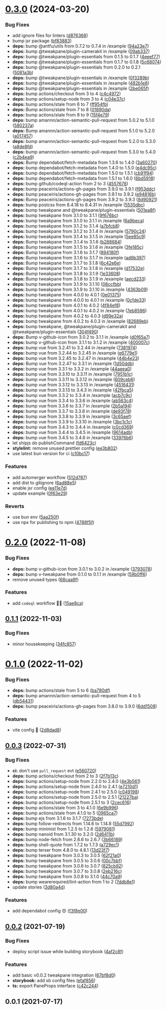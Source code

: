 # [0.3.0](https://github.com/vinayakkulkarni/v-tweakpane/compare/v0.2.0...v0.3.0) (2024-03-20)


### Bug Fixes

* add ignore files for linters ([d876368](https://github.com/vinayakkulkarni/v-tweakpane/commit/d8763687d3eb43998131b5ea7881cfd86f19c95d))
* bump jsr package ([bf83883](https://github.com/vinayakkulkarni/v-tweakpane/commit/bf83883fabbc532baa06ed3892bb16da593cbe5b))
* **deps:** bump @antfu/utils from 0.7.2 to 0.7.4 in /example ([94a23e7](https://github.com/vinayakkulkarni/v-tweakpane/commit/94a23e7c2fcac20f80c390930078d723e625238d))
* **deps:** bump @tweakpane/plugin-camerakit in /example ([09ab337](https://github.com/vinayakkulkarni/v-tweakpane/commit/09ab337a96f1926c208cb9ab29e448d4bc2e7992))
* **deps:** bump @tweakpane/plugin-essentials from 0.1.5 to 0.1.7 ([4eeef77](https://github.com/vinayakkulkarni/v-tweakpane/commit/4eeef77c14f32bf096054fa527fad7cc7c18144e))
* **deps:** bump @tweakpane/plugin-essentials from 0.1.7 to 0.1.8 ([5c68074](https://github.com/vinayakkulkarni/v-tweakpane/commit/5c680748cbfaa4c82f229f1932c3fec6f52811ce))
* **deps:** bump @tweakpane/plugin-essentials from 0.2.0 to 0.2.1 ([5081a3b](https://github.com/vinayakkulkarni/v-tweakpane/commit/5081a3bf800205d78014f0ebae22bc76c5b52aef))
* **deps:** bump @tweakpane/plugin-essentials in /example ([0f3289b](https://github.com/vinayakkulkarni/v-tweakpane/commit/0f3289bd7bb62c6ef9d8edd63034ee24945bc0f0))
* **deps:** bump @tweakpane/plugin-essentials in /example ([482b1e8](https://github.com/vinayakkulkarni/v-tweakpane/commit/482b1e83bbb97ac278426e41f457f17e8e87a76e))
* **deps:** bump @tweakpane/plugin-essentials in /example ([2be065f](https://github.com/vinayakkulkarni/v-tweakpane/commit/2be065f629c01e22e73cbe12e126e650e57ddad8))
* **deps:** bump actions/checkout from 3 to 4 ([c4c4972](https://github.com/vinayakkulkarni/v-tweakpane/commit/c4c4972c9e6041a034b33cc0373fb3083b1bfe09))
* **deps:** bump actions/setup-node from 3 to 4 ([c04e37c](https://github.com/vinayakkulkarni/v-tweakpane/commit/c04e37c72082078a7688cd37b2d7a6ddd6e3bbfa))
* **deps:** bump actions/stale from 6 to 7 ([ff954fb](https://github.com/vinayakkulkarni/v-tweakpane/commit/ff954fbd20d5f2a20fb8baa50f56801e87ae04d5))
* **deps:** Bump actions/stale from 7 to 8 ([01890da](https://github.com/vinayakkulkarni/v-tweakpane/commit/01890dae79d985b95839e4656a2393995d2a1a90))
* **deps:** bump actions/stale from 8 to 9 ([15f4e79](https://github.com/vinayakkulkarni/v-tweakpane/commit/15f4e79e55451e50813d737951260e252119a4e0))
* **deps:** bump amannn/action-semantic-pull-request from 5.0.2 to 5.1.0 ([580237a](https://github.com/vinayakkulkarni/v-tweakpane/commit/580237ac95a9da7dc884208b99ec36a7e55869c8))
* **deps:** Bump amannn/action-semantic-pull-request from 5.1.0 to 5.2.0 ([a017457](https://github.com/vinayakkulkarni/v-tweakpane/commit/a01745751f534d87c4c79bb7e7e31d45c3f90c58))
* **deps:** bump amannn/action-semantic-pull-request from 5.2.0 to 5.3.0 ([a8de8fd](https://github.com/vinayakkulkarni/v-tweakpane/commit/a8de8fdd47fa46e50aa365e51c90e1262576eeef))
* **deps:** bump amannn/action-semantic-pull-request from 5.3.0 to 5.4.0 ([c2b4ea9](https://github.com/vinayakkulkarni/v-tweakpane/commit/c2b4ea96b55b1b9b9cd473c51c8e3ffa1e4c8fea))
* **deps:** Bump dependabot/fetch-metadata from 1.3.6 to 1.4.0 ([3a60270](https://github.com/vinayakkulkarni/v-tweakpane/commit/3a60270e1098810caeaaec21041829eac9db9fe0))
* **deps:** bump dependabot/fetch-metadata from 1.4.0 to 1.5.0 ([e4dc95c](https://github.com/vinayakkulkarni/v-tweakpane/commit/e4dc95c6f94b8a1d8eb894fa65e6552e4fdf3906))
* **deps:** bump dependabot/fetch-metadata from 1.5.0 to 1.5.1 ([cb91f94](https://github.com/vinayakkulkarni/v-tweakpane/commit/cb91f9443c70ac2a7f7e30b6ac5eec5fa4fa6be9))
* **deps:** bump dependabot/fetch-metadata from 1.5.1 to 1.6.0 ([6bd5918](https://github.com/vinayakkulkarni/v-tweakpane/commit/6bd59183454f1ce2a87c8fb887b60a0f8918550e))
* **deps:** bump github/codeql-action from 2 to 3 ([4557678](https://github.com/vinayakkulkarni/v-tweakpane/commit/45576782607d64fce8783d0634b93e27c9701b77))
* **deps:** bump peaceiris/actions-gh-pages from 3.9.0 to 3.9.1 ([f953ddc](https://github.com/vinayakkulkarni/v-tweakpane/commit/f953ddcdca53f212e9879d9c5df5873477d81f87))
* **deps:** bump peaceiris/actions-gh-pages from 3.9.1 to 3.9.2 ([e94816b](https://github.com/vinayakkulkarni/v-tweakpane/commit/e94816bb29a23968ab67c77beed0f36a49680bcb))
* **deps:** Bump peaceiris/actions-gh-pages from 3.9.2 to 3.9.3 ([8d90921](https://github.com/vinayakkulkarni/v-tweakpane/commit/8d9092182bd9e6f990478e4c8641875da83ffc30))
* **deps:** bump postcss from 8.4.18 to 8.4.31 in /example ([5535dbc](https://github.com/vinayakkulkarni/v-tweakpane/commit/5535dbceeedaeb941556e73fe3e9f0bca187be4d))
* **deps:** bump tweakpane and @tweakpane/plugin-essentials ([501ea8f](https://github.com/vinayakkulkarni/v-tweakpane/commit/501ea8f68f74a88db124daeb6546c68df33837b1))
* **deps:** bump tweakpane from 3.1.0 to 3.1.1 ([9f676bc](https://github.com/vinayakkulkarni/v-tweakpane/commit/9f676bc0afe5937a9dff3942c2ee8eabd66eb13c))
* **deps:** bump tweakpane from 3.1.0 to 3.1.1 in /example ([6a9beca](https://github.com/vinayakkulkarni/v-tweakpane/commit/6a9becabc1c46e9f23967eb533261da6710bfc4d))
* **deps:** bump tweakpane from 3.1.2 to 3.1.4 ([a7bfcb8](https://github.com/vinayakkulkarni/v-tweakpane/commit/a7bfcb8844a222242ef257f1def08cf7ff669e88))
* **deps:** bump tweakpane from 3.1.2 to 3.1.4 in /example ([5790c24](https://github.com/vinayakkulkarni/v-tweakpane/commit/5790c248c1e5bfe2b363a96300f641f294cf615a))
* **deps:** bump tweakpane from 3.1.4 to 3.1.5 in /example ([5ee85c9](https://github.com/vinayakkulkarni/v-tweakpane/commit/5ee85c9691782d8daea79f4f7dd0f11cecd138c1))
* **deps:** Bump tweakpane from 3.1.4 to 3.1.6 ([b288684](https://github.com/vinayakkulkarni/v-tweakpane/commit/b2886849d2a7a531d53faf879bfd7c4042f27b4a))
* **deps:** Bump tweakpane from 3.1.5 to 3.1.6 in /example ([3fe185c](https://github.com/vinayakkulkarni/v-tweakpane/commit/3fe185cef6501054ca70bfc20d688ae372e36272))
* **deps:** Bump tweakpane from 3.1.6 to 3.1.7 ([894180f](https://github.com/vinayakkulkarni/v-tweakpane/commit/894180f07445b71e7a574de1a115586b38df963e))
* **deps:** Bump tweakpane from 3.1.6 to 3.1.7 in /example ([ad6b397](https://github.com/vinayakkulkarni/v-tweakpane/commit/ad6b397c7ad13a05cac261265392be1a4657d19e))
* **deps:** Bump tweakpane from 3.1.7 to 3.1.8 ([6c42e6e](https://github.com/vinayakkulkarni/v-tweakpane/commit/6c42e6edee91584109efeec5641e8199fbe6fc79))
* **deps:** Bump tweakpane from 3.1.7 to 3.1.8 in /example ([d17532e](https://github.com/vinayakkulkarni/v-tweakpane/commit/d17532e9a2b7532b1c7df8638f49a02678337d76))
* **deps:** Bump tweakpane from 3.1.8 to 3.1.9 ([1e33608](https://github.com/vinayakkulkarni/v-tweakpane/commit/1e336088b90b47419598f60545568d25737de038))
* **deps:** Bump tweakpane from 3.1.8 to 3.1.9 in /example ([aecd233](https://github.com/vinayakkulkarni/v-tweakpane/commit/aecd233c1a9dcbb628885d93c5c8e045a1e96a63))
* **deps:** bump tweakpane from 3.1.9 to 3.1.10 ([08ccfbb](https://github.com/vinayakkulkarni/v-tweakpane/commit/08ccfbbd88da7b5f8f123867b42ba3df511d762a))
* **deps:** bump tweakpane from 3.1.9 to 3.1.10 in /example ([4363b09](https://github.com/vinayakkulkarni/v-tweakpane/commit/4363b09018311528557ceb38756f955ce8e23148))
* **deps:** bump tweakpane from 4.0.0 to 4.0.1 ([0e01375](https://github.com/vinayakkulkarni/v-tweakpane/commit/0e013753248b05ca7547ad8af316fa1d1d1f2ce3))
* **deps:** bump tweakpane from 4.0.0 to 4.0.1 in /example ([0cfde33](https://github.com/vinayakkulkarni/v-tweakpane/commit/0cfde33378841f119eee02e5550f7a939eff118a))
* **deps:** bump tweakpane from 4.0.1 to 4.0.2 ([4f84ef8](https://github.com/vinayakkulkarni/v-tweakpane/commit/4f84ef87216758f7e8c29d0f648ed685239b8349))
* **deps:** bump tweakpane from 4.0.1 to 4.0.2 in /example ([7eb8596](https://github.com/vinayakkulkarni/v-tweakpane/commit/7eb85968f8fd61414940a832a8e33262003369c4))
* **deps:** bump tweakpane from 4.0.2 to 4.0.3 ([d99e32a](https://github.com/vinayakkulkarni/v-tweakpane/commit/d99e32aacecc2b12f92a11d24670f830ad2b02d1))
* **deps:** bump tweakpane from 4.0.2 to 4.0.3 in /example ([82689eb](https://github.com/vinayakkulkarni/v-tweakpane/commit/82689eb1cd892c938a0ff4a38b7720e6be836ec6))
* **deps:** bump tweakpane, @tweakpane/plugin-camerakit and @tweakpane/plugin-essentials ([304f490](https://github.com/vinayakkulkarni/v-tweakpane/commit/304f49001cec79ca28a8578b0c6124d2f31f0e38))
* **deps:** Bump v-github-icon from 3.0.2 to 3.1.1 in /example ([d0f65a7](https://github.com/vinayakkulkarni/v-tweakpane/commit/d0f65a7d772425740fe7237f82adf8dd05369610))
* **deps:** bump v-github-icon from 3.1.1 to 3.1.2 in /example ([400007c](https://github.com/vinayakkulkarni/v-tweakpane/commit/400007ca5713e929b0ed649ad6a36c5c24f6708a))
* **deps:** bump vue from 3.2.41 to 3.2.44 in /example ([7381974](https://github.com/vinayakkulkarni/v-tweakpane/commit/7381974497a1ec17a5a261f373c83fb0999d17ed))
* **deps:** bump vue from 3.2.44 to 3.2.45 in /example ([e6779e1](https://github.com/vinayakkulkarni/v-tweakpane/commit/e6779e15ef46cd8728a9e277a6da60d38bd3fc21))
* **deps:** bump vue from 3.2.45 to 3.2.47 in /example ([44b4e23](https://github.com/vinayakkulkarni/v-tweakpane/commit/44b4e2362673d162b0106706116eca852e83e5f8))
* **deps:** Bump vue from 3.2.47 to 3.3.1 in /example ([1d50ddb](https://github.com/vinayakkulkarni/v-tweakpane/commit/1d50ddb3bf913b13cd1628769a25f47fc2a929f3))
* **deps:** bump vue from 3.3.1 to 3.3.2 in /example ([44aeea0](https://github.com/vinayakkulkarni/v-tweakpane/commit/44aeea0565e35715bc569ac5241b09828df495e1))
* **deps:** bump vue from 3.3.10 to 3.3.11 in /example ([7951b1c](https://github.com/vinayakkulkarni/v-tweakpane/commit/7951b1c02f814a562bc32e14c51fd6f6cfbb8436))
* **deps:** bump vue from 3.3.11 to 3.3.12 in /example ([609ceb6](https://github.com/vinayakkulkarni/v-tweakpane/commit/609ceb6cc3116e26ca73f51af033065f24dfe59f))
* **deps:** bump vue from 3.3.12 to 3.3.13 in /example ([4516431](https://github.com/vinayakkulkarni/v-tweakpane/commit/4516431ba2dcf441637a3312716b294fbc46d87c))
* **deps:** bump vue from 3.3.13 to 3.4.3 in /example ([42fbca5](https://github.com/vinayakkulkarni/v-tweakpane/commit/42fbca524855d4fbce4b8953db9e6db7c1b32697))
* **deps:** bump vue from 3.3.2 to 3.3.4 in /example ([acb7c9c](https://github.com/vinayakkulkarni/v-tweakpane/commit/acb7c9c4fe3aa9efe5af5e02b25e12f0d21b1af1))
* **deps:** bump vue from 3.3.4 to 3.3.6 in /example ([ab563c4](https://github.com/vinayakkulkarni/v-tweakpane/commit/ab563c482a9fbf82c0cd95e11b039ba6ec4a6332))
* **deps:** bump vue from 3.3.6 to 3.3.7 in /example ([2b5a194](https://github.com/vinayakkulkarni/v-tweakpane/commit/2b5a194286af3d4b03fe40fbddaf1d6475f23715))
* **deps:** bump vue from 3.3.7 to 3.3.8 in /example ([de93f78](https://github.com/vinayakkulkarni/v-tweakpane/commit/de93f7806e3f23044afe99160da89f53a38df163))
* **deps:** bump vue from 3.3.8 to 3.3.9 in /example ([3c65aef](https://github.com/vinayakkulkarni/v-tweakpane/commit/3c65aefab41106a4be51d66eedae7a6736b47891))
* **deps:** bump vue from 3.3.9 to 3.3.10 in /example ([3bc1c1c](https://github.com/vinayakkulkarni/v-tweakpane/commit/3bc1c1c56f234d3975569c169c148e69033779a0))
* **deps:** bump vue from 3.4.3 to 3.4.4 in /example ([c0cd369](https://github.com/vinayakkulkarni/v-tweakpane/commit/c0cd369c2394602305921b30f442337162de1a69))
* **deps:** bump vue from 3.4.4 to 3.4.5 in /example ([9614adb](https://github.com/vinayakkulkarni/v-tweakpane/commit/9614adbee2e1666a1425651c3b3b2f0091738ef9))
* **deps:** bump vue from 3.4.5 to 3.4.6 in /example ([33976b6](https://github.com/vinayakkulkarni/v-tweakpane/commit/33976b6aeddf443c0e18ff733fa1c380fd9b4e36))
* let shipjs do publishCommand ([fd6423c](https://github.com/vinayakkulkarni/v-tweakpane/commit/fd6423c341e579e4c8c183ff94bf4f88e3af6b1d))
* **stylelint:** remove unused prettier config ([ee3b802](https://github.com/vinayakkulkarni/v-tweakpane/commit/ee3b8023214bfde7cb8bef95abee208bbf72fce5))
* use latest bun version for ci ([c10bc17](https://github.com/vinayakkulkarni/v-tweakpane/commit/c10bc174405032bfb5583b3f220d404f3d645945))


### Features

* add automerger workflow ([512d787](https://github.com/vinayakkulkarni/v-tweakpane/commit/512d787cd0369135726671d8b3195f4d95267747))
* add dist to gitignore ([6ad88e5](https://github.com/vinayakkulkarni/v-tweakpane/commit/6ad88e50ee357b01da612e8f5ca06544abee8d35))
* enable jsr config ([ee11e7d](https://github.com/vinayakkulkarni/v-tweakpane/commit/ee11e7dc53bb92e2ee685082065c171cf5593f1c))
* update example ([0f63e29](https://github.com/vinayakkulkarni/v-tweakpane/commit/0f63e2917aa86c167786db6a774e0d41d32fc77a))


### Reverts

* use bun env ([5aa250f](https://github.com/vinayakkulkarni/v-tweakpane/commit/5aa250fc40c2787f197f7bebbdfa75f0abeaff16))
* use npx for publishing to npm ([4788f5f](https://github.com/vinayakkulkarni/v-tweakpane/commit/4788f5f2d55c44fb99f2311419965f046ab3dd76))



# [0.2.0](https://github.com/vinayakkulkarni/v-tweakpane/compare/v0.1.1...v0.2.0) (2022-11-08)


### Bug Fixes

* **deps:** bump v-github-icon from 3.0.1 to 3.0.2 in /example ([3793078](https://github.com/vinayakkulkarni/v-tweakpane/commit/379307839224c989452571a35f9a2bbbd32ffba8))
* **deps:** bump v-tweakpane from 0.1.0 to 0.1.1 in /example ([59b0ff6](https://github.com/vinayakkulkarni/v-tweakpane/commit/59b0ff667e67052f2cf07607dacdcf54e297739e))
* remove unused types ([68caa9f](https://github.com/vinayakkulkarni/v-tweakpane/commit/68caa9fa7a8edf177def11c07186bbd89498b905))


### Features

* add `codeql` workflow 👷‍♂️ ([15ae8ca](https://github.com/vinayakkulkarni/v-tweakpane/commit/15ae8ca28f5af17fbbcdb0304268d64f1bcffde3))



## [0.1.1](https://github.com/vinayakkulkarni/v-tweakpane/compare/v0.1.0...v0.1.1) (2022-11-03)


### Bug Fixes

* minor housekeeping ([34fc857](https://github.com/vinayakkulkarni/v-tweakpane/commit/34fc85793edaf557d883bc367281797f552981e4))



# [0.1.0](https://github.com/vinayakkulkarni/v-tweakpane/compare/v0.0.3...v0.1.0) (2022-11-02)


### Bug Fixes

* **deps:** bump actions/stale from 5 to 6 ([ba780df](https://github.com/vinayakkulkarni/v-tweakpane/commit/ba780dfafb937656779133b2fcd4b6eb84ee170e))
* **deps:** bump amannn/action-semantic-pull-request from 4 to 5 ([db54431](https://github.com/vinayakkulkarni/v-tweakpane/commit/db5443188d25ef74fc068616670b0cd5d892c9ae))
* **deps:** bump peaceiris/actions-gh-pages from 3.8.0 to 3.9.0 ([6dd1508](https://github.com/vinayakkulkarni/v-tweakpane/commit/6dd1508f0783750815c2172662ab66f0379f0d2e))


### Features

* vite config 🎉 ([2d8dad8](https://github.com/vinayakkulkarni/v-tweakpane/commit/2d8dad8fcac1df502d1906648a180cdb03adb5e9))



## [0.0.3](https://github.com/vinayakkulkarni/v-tweakpane/compare/v0.0.2...v0.0.3) (2022-07-31)


### Bug Fixes

* **ci:** don't use `pull_request` evt ([e560720](https://github.com/vinayakkulkarni/v-tweakpane/commit/e5607202250b0d549a13848b65cc0f18d77211f5))
* **deps:** bump actions/checkout from 2 to 3 ([2f7b13c](https://github.com/vinayakkulkarni/v-tweakpane/commit/2f7b13cd06e88a160bee53bdd74c109356769c07))
* **deps:** bump actions/setup-node from 2.2.0 to 2.4.0 ([4e3b561](https://github.com/vinayakkulkarni/v-tweakpane/commit/4e3b5617856f21ab5cf7e833204a413be0f802cc))
* **deps:** bump actions/setup-node from 2.4.0 to 2.4.1 ([e7210d1](https://github.com/vinayakkulkarni/v-tweakpane/commit/e7210d1597da9ad3040e33eee73e66307ac040a8))
* **deps:** bump actions/setup-node from 2.4.1 to 2.5.0 ([c049198](https://github.com/vinayakkulkarni/v-tweakpane/commit/c0491984f7a04ddaaa20fba16269c363423c9a73))
* **deps:** bump actions/setup-node from 2.5.0 to 2.5.1 ([21227ba](https://github.com/vinayakkulkarni/v-tweakpane/commit/21227ba1575ae933144fe27e72cd05a66e4b3529))
* **deps:** bump actions/setup-node from 2.5.1 to 3 ([2cec616](https://github.com/vinayakkulkarni/v-tweakpane/commit/2cec6167e322d62023c81ed4554feaacf68f6561))
* **deps:** bump actions/stale from 3 to 4.1.0 ([6e9b996](https://github.com/vinayakkulkarni/v-tweakpane/commit/6e9b99659e0130b7bc5024ca99f86e635ef426a4))
* **deps:** bump actions/stale from 4.1.0 to 5 ([0965ca7](https://github.com/vinayakkulkarni/v-tweakpane/commit/0965ca7e9f37ee0c5839c82e82230ecb568cdc3d))
* **deps:** bump ejs from 3.1.6 to 3.1.7 ([7273bde](https://github.com/vinayakkulkarni/v-tweakpane/commit/7273bde567e4093a2f6986b7ec601c6fff6979bf))
* **deps:** bump follow-redirects from 1.14.6 to 1.14.8 ([55d7992](https://github.com/vinayakkulkarni/v-tweakpane/commit/55d7992e6a93a0bdc06d189a70ac32436c37412e))
* **deps:** bump minimist from 1.2.5 to 1.2.6 ([5979081](https://github.com/vinayakkulkarni/v-tweakpane/commit/5979081aded9da19131484f26f35b6c8e1ed2384))
* **deps:** bump nanoid from 3.1.30 to 3.2.0 ([2d6411b](https://github.com/vinayakkulkarni/v-tweakpane/commit/2d6411b0db59f3f2c8031eef2a876454c1fcbdfb))
* **deps:** bump node-fetch from 2.6.6 to 2.6.7 ([3b66189](https://github.com/vinayakkulkarni/v-tweakpane/commit/3b6618922fb716d9fc17f2e9d3db0efc499b4efb))
* **deps:** bump shell-quote from 1.7.2 to 1.7.3 ([a729ec1](https://github.com/vinayakkulkarni/v-tweakpane/commit/a729ec1d472bb8e17d8ef67ef22849a7e97dffb4))
* **deps:** bump terser from 4.8.0 to 4.8.1 ([13d23f7](https://github.com/vinayakkulkarni/v-tweakpane/commit/13d23f7dc1a9b1fa4270fd42b889f2a67b791acd))
* **deps:** bump tweakpane from 3.0.3 to 3.0.5 ([62f21a0](https://github.com/vinayakkulkarni/v-tweakpane/commit/62f21a08d67d969684fd710f6dca4efaea002777))
* **deps:** bump tweakpane from 3.0.5 to 3.0.6 ([00c7bbf](https://github.com/vinayakkulkarni/v-tweakpane/commit/00c7bbf1320726219a769bb1888ecf1735580a36))
* **deps:** bump tweakpane from 3.0.6 to 3.0.7 ([825cb92](https://github.com/vinayakkulkarni/v-tweakpane/commit/825cb92ee8f7d037bde1fcf9e0c602272e11c40e))
* **deps:** bump tweakpane from 3.0.7 to 3.0.8 ([2eb216c](https://github.com/vinayakkulkarni/v-tweakpane/commit/2eb216cebb0446806493497c75c09cdbb76d0d1a))
* **deps:** bump tweakpane from 3.0.8 to 3.1.0 ([44c70a9](https://github.com/vinayakkulkarni/v-tweakpane/commit/44c70a98342c4e2d5722bf75021e5c6d03c8d7d8))
* **deps:** bump wearerequired/lint-action from 1 to 2 ([7ddb8e1](https://github.com/vinayakkulkarni/v-tweakpane/commit/7ddb8e1c834a0851bce589b128d0c2e131ab1e86))
* update stories ([3d80a4d](https://github.com/vinayakkulkarni/v-tweakpane/commit/3d80a4d0ba4cba3c699258d486f86a1482d7520b))


### Features

* add dependabot config 😍 ([f3f8e00](https://github.com/vinayakkulkarni/v-tweakpane/commit/f3f8e00fcd80755a7c11ee3380f51aa3e3a5f357))



## [0.0.2](https://github.com/vinayakkulkarni/v-tweakpane/compare/v0.0.1...v0.0.2) (2021-07-19)


### Bug Fixes

* deploy script issue while building storybook ([4af2c8f](https://github.com/vinayakkulkarni/v-tweakpane/commit/4af2c8f917d2cdd3f5ad8b6eb0f8f4167925244f))


### Features

* add basic v0.0.2 tweakpane integration ([67bf8d0](https://github.com/vinayakkulkarni/v-tweakpane/commit/67bf8d0652e96c888e2264533bd8e1888625b9b2))
* **storybook:** add sb config files ([efaf856](https://github.com/vinayakkulkarni/v-tweakpane/commit/efaf856c727f5986540537a0067b9324f41fb396))
* **ts:** export PaneProps interface ([c42c244](https://github.com/vinayakkulkarni/v-tweakpane/commit/c42c244e6f6d8224a7548f342ec3cd828690d44f))



## 0.0.1 (2021-07-17)



